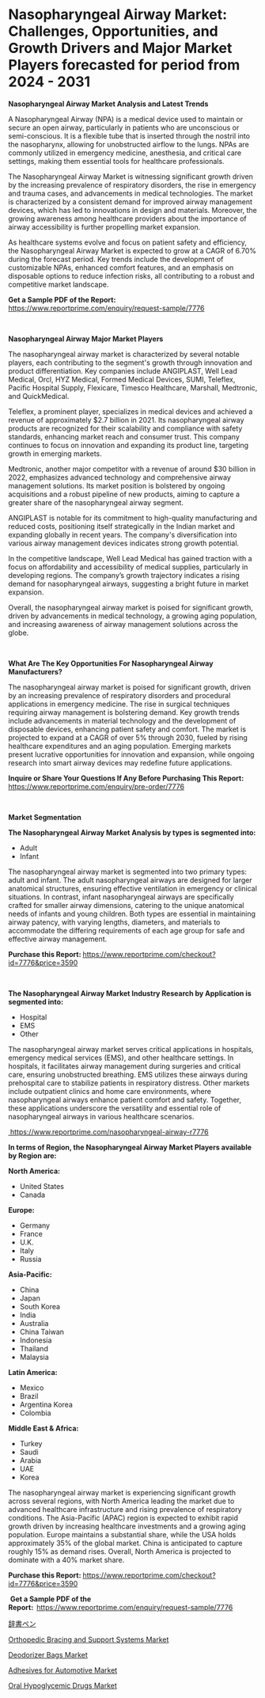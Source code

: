 <p><h1>Nasopharyngeal Airway Market: Challenges, Opportunities, and Growth Drivers and Major Market Players forecasted for period from 2024 - 2031</h1></p><p><strong>Nasopharyngeal Airway Market Analysis and Latest Trends</strong></p>
<p><p>A Nasopharyngeal Airway (NPA) is a medical device used to maintain or secure an open airway, particularly in patients who are unconscious or semi-conscious. It is a flexible tube that is inserted through the nostril into the nasopharynx, allowing for unobstructed airflow to the lungs. NPAs are commonly utilized in emergency medicine, anesthesia, and critical care settings, making them essential tools for healthcare professionals.</p><p>The Nasopharyngeal Airway Market is witnessing significant growth driven by the increasing prevalence of respiratory disorders, the rise in emergency and trauma cases, and advancements in medical technologies. The market is characterized by a consistent demand for improved airway management devices, which has led to innovations in design and materials. Moreover, the growing awareness among healthcare providers about the importance of airway accessibility is further propelling market expansion.</p><p>As healthcare systems evolve and focus on patient safety and efficiency, the Nasopharyngeal Airway Market is expected to grow at a CAGR of 6.70% during the forecast period. Key trends include the development of customizable NPAs, enhanced comfort features, and an emphasis on disposable options to reduce infection risks, all contributing to a robust and competitive market landscape.</p></p>
<p><strong>Get a Sample PDF of the Report:&nbsp;</strong> <a href="https://www.reportprime.com/enquiry/request-sample/7776">https://www.reportprime.com/enquiry/request-sample/7776</a></p>
<p>&nbsp;</p>
<p><strong>Nasopharyngeal Airway Major Market Players</strong></p>
<p><p>The nasopharyngeal airway market is characterized by several notable players, each contributing to the segment's growth through innovation and product differentiation. Key companies include ANGIPLAST, Well Lead Medical, Orcl, HYZ Medical, Formed Medical Devices, SUMI, Teleflex, Pacific Hospital Supply, Flexicare, Timesco Healthcare, Marshall, Medtronic, and QuickMedical.</p><p>Teleflex, a prominent player, specializes in medical devices and achieved a revenue of approximately $2.7 billion in 2021. Its nasopharyngeal airway products are recognized for their scalability and compliance with safety standards, enhancing market reach and consumer trust. This company continues to focus on innovation and expanding its product line, targeting growth in emerging markets.</p><p>Medtronic, another major competitor with a revenue of around $30 billion in 2022, emphasizes advanced technology and comprehensive airway management solutions. Its market position is bolstered by ongoing acquisitions and a robust pipeline of new products, aiming to capture a greater share of the nasopharyngeal airway segment.</p><p>ANGIPLAST is notable for its commitment to high-quality manufacturing and reduced costs, positioning itself strategically in the Indian market and expanding globally in recent years. The company's diversification into various airway management devices indicates strong growth potential.</p><p>In the competitive landscape, Well Lead Medical has gained traction with a focus on affordability and accessibility of medical supplies, particularly in developing regions. The company’s growth trajectory indicates a rising demand for nasopharyngeal airways, suggesting a bright future in market expansion.</p><p>Overall, the nasopharyngeal airway market is poised for significant growth, driven by advancements in medical technology, a growing aging population, and increasing awareness of airway management solutions across the globe.</p></p>
<p>&nbsp;</p>
<p><strong>What Are The Key Opportunities For Nasopharyngeal Airway Manufacturers?</strong></p>
<p><p>The nasopharyngeal airway market is poised for significant growth, driven by an increasing prevalence of respiratory disorders and procedural applications in emergency medicine. The rise in surgical techniques requiring airway management is bolstering demand. Key growth trends include advancements in material technology and the development of disposable devices, enhancing patient safety and comfort. The market is projected to expand at a CAGR of over 5% through 2030, fueled by rising healthcare expenditures and an aging population. Emerging markets present lucrative opportunities for innovation and expansion, while ongoing research into smart airway devices may redefine future applications.</p></p>
<p><strong>Inquire or Share Your Questions If Any Before Purchasing This Report:</strong> <a href="https://www.reportprime.com/enquiry/pre-order/7776">https://www.reportprime.com/enquiry/pre-order/7776</a></p>
<p>&nbsp;</p>
<p><strong>Market Segmentation</strong></p>
<p><strong>The Nasopharyngeal Airway Market Analysis by types is segmented into:</strong></p>
<p><ul><li>Adult</li><li>Infant</li></ul></p>
<p><p>The nasopharyngeal airway market is segmented into two primary types: adult and infant. The adult nasopharyngeal airways are designed for larger anatomical structures, ensuring effective ventilation in emergency or clinical situations. In contrast, infant nasopharyngeal airways are specifically crafted for smaller airway dimensions, catering to the unique anatomical needs of infants and young children. Both types are essential in maintaining airway patency, with varying lengths, diameters, and materials to accommodate the differing requirements of each age group for safe and effective airway management.</p></p>
<p><strong>Purchase this Report:&nbsp;</strong><a href="https://www.reportprime.com/checkout?id=7776&price=3590">https://www.reportprime.com/checkout?id=7776&price=3590</a></p>
<p>&nbsp;</p>
<p><strong>The Nasopharyngeal Airway Market Industry Research by Application is segmented into:</strong></p>
<p><ul><li>Hospital</li><li>EMS</li><li>Other</li></ul></p>
<p><p>The nasopharyngeal airway market serves critical applications in hospitals, emergency medical services (EMS), and other healthcare settings. In hospitals, it facilitates airway management during surgeries and critical care, ensuring unobstructed breathing. EMS utilizes these airways during prehospital care to stabilize patients in respiratory distress. Other markets include outpatient clinics and home care environments, where nasopharyngeal airways enhance patient comfort and safety. Together, these applications underscore the versatility and essential role of nasopharyngeal airways in various healthcare scenarios.</p></p>
<p><a href="https://www.reportprime.com/nasopharyngeal-airway-r7776">&nbsp;https://www.reportprime.com/nasopharyngeal-airway-r7776</a></p>
<p><strong>In terms of Region, the Nasopharyngeal Airway Market Players available by Region are:</strong></p>
<p>
    <p> <strong> North America: </strong>
        <ul>
            <li>United States</li>
            <li>Canada</li>
        </ul>
        </p> 
    <p> <strong> Europe: </strong>
        <ul>
            <li>Germany</li>
            <li>France</li>
            <li>U.K.</li>
            <li>Italy</li>
            <li>Russia</li>
        </ul>
        </p> 
    <p> <strong> Asia-Pacific: </strong>
        <ul>
            <li>China</li>
            <li>Japan</li>
            <li>South Korea</li>
            <li>India</li>
            <li>Australia</li>
            <li>China Taiwan</li>
            <li>Indonesia</li>
            <li>Thailand</li>
            <li>Malaysia</li>
        </ul>
        </p> 
    <p> <strong> Latin America: </strong>
        <ul>
            <li>Mexico</li>
            <li>Brazil</li>
            <li>Argentina Korea</li>
            <li>Colombia</li>
        </ul>
        </p> 
    <p> <strong> Middle East & Africa: </strong>
        <ul>
            <li>Turkey</li>
            <li>Saudi</li>
            <li>Arabia</li>
            <li>UAE</li>
            <li>Korea</li>
        </ul>
    </p>
    </p>
<p><p>The nasopharyngeal airway market is experiencing significant growth across several regions, with North America leading the market due to advanced healthcare infrastructure and rising prevalence of respiratory conditions. The Asia-Pacific (APAC) region is expected to exhibit rapid growth driven by increasing healthcare investments and a growing aging population. Europe maintains a substantial share, while the USA holds approximately 35% of the global market. China is anticipated to capture roughly 15% as demand rises. Overall, North America is projected to dominate with a 40% market share.</p></p>
<p><strong>Purchase this Report: </strong><a href="https://www.reportprime.com/checkout?id=7776&price=3590">https://www.reportprime.com/checkout?id=7776&price=3590</a></p>
<p>&nbsp;<strong>Get a Sample PDF of the Report:&nbsp;&nbsp;</strong><a href="https://www.reportprime.com/enquiry/request-sample/7776">https://www.reportprime.com/enquiry/request-sample/7776</a></p>
<p><strong></strong></p>
<p><p><a href="https://medium.com/@vadkqfca47/%E8%BE%9E%E6%9B%B8%E3%83%9A%E3%83%B3%E5%B8%82%E5%A0%B4%E5%8B%95%E5%90%91-%E8%BE%9E%E6%9B%B8%E3%83%9A%E3%83%B3%E5%B8%82%E5%A0%B4%E3%81%AE%E6%B4%9E%E5%AF%9F%E3%81%A8%E4%BA%88%E6%B8%AC%E5%88%86%E6%9E%90%E3%81%AB%E7%84%A6%E7%82%B9%E3%82%92%E5%BD%93%E3%81%A6%E3%82%8B-2024%E5%B9%B4-2031%E5%B9%B4-97f0e5ef3094">辞書ペン</a></p><p><a href="https://issuu.com/reportprime-2/docs/orthopedic-bracing-and-support-syst_ecd41b619349f7">Orthopedic Bracing and Support Systems Market</a></p><p><a href="https://issuu.com/reportprime-2/docs/deodorizer-bags-market-size-2030.pp_54f13604589cf7">Deodorizer Bags Market</a></p><p><a href="https://medium.com/@enosstark/adhesives-for-automotive-market-share-market-analysis-growth-trends-forecasts-for-period-4dcbc1de4a73">Adhesives for Automotive Market</a></p><p><a href="https://www.linkedin.com/pulse/what-innovations-market-trends-shaping-oral-hypoglycemic-odbde?trackingId=uEdCDhU%2BQFCJLirXOweoUQ%3D%3D">Oral Hypoglycemic Drugs Market</a></p></p>